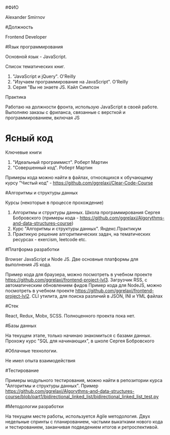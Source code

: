 #ФИО

Alexander Smirnov

#Должность

Frontend Developer

#Язык программирования

Основной язык - JavaScript.

Список тематических книг.

1. "JavaScript и jQuery". O'Reilly
2. "Изучаем программирование на JavaScript". O'Reilly
3. Серия "Вы не знаете JS. Кайл Симпсон

Практика

Работаю на должности фронта, использую JavaScript в своей работе. Выполняю заказы с фриланса, связанные с версткой и программированием, включая JS

# Ясный код

Ключевые книги

1. "Идеальный программист". Роберт Мартин
2. "Совершенный код". Роберт Мартин

Примеры кода можно найти в файлах, относящихся к обучающему курсу "Чистый код" - https://github.com/ggrelaxi/Clear-Code-Course

#Алгоритмы и структуры данных

Курсы (некоторые в процессе прохождение)

1. Алгоритмы и структуры данных. Школа программирования Сергея Бобровского (примеры кода - https://github.com/ggrelaxi/Algorythms-and-data-structures-course)
2. Курс "Алгоритмы и структуры данных". Яндекс.Практикум
3. Практикую решение алгоритмических задач, на тематических ресурсах - exercism, leetcode etc.

#Платформа разработки

Browser JavaScript и Node JS. Две основные платформы для выполнения JS кода.

Пример кода для браузера, можно посмотреть в учебном проекте https://github.com/ggrelaxi/frontend-project-lvl3. Загрузчик RSS, с автоматическим обновлением фидов
Пример кода для NodeJS, можно посмотреть в учебном проекте https://github.com/ggrelaxi/frontend-project-lvl2. CLI утилита, для поиска различий в JSON, INI и YML файлах

#Стек

React, Redux, Mobx, SCSS. Полноценного проекта пока нет.

#Базы данных

На текущем этапе, только начинаю знакомиться с базами данных. Прохожу курс "SQL для начинающих", в школе Сергея Бобровского

#Облачные технологии.

Не имел опыта взаимодействия

#Тестирование

Примеры модульного тестирования, можно найти в репозитории курса "Алгоритмы и структуры данных". Пример https://github.com/ggrelaxi/Algorythms-and-data-structures-course/blob/part1/bidirectional_linked_list/bidirectional_linked_list_test.py

#Методологии разработки

На текущем месте работы, используется Agile методология. Двух недельные спринты с планированием, частыми выкатками нового кода и тестированием, заканчивая подведением итогов и ретроспективой.
